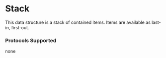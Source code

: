 # Stack

This data structure is a stack of contained items. Items are available as last-in, first-out. 

### Protocols Supported

none